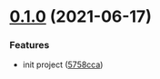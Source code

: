 # [0.1.0](https://github.com/serverless-tencent/yaml-parser/compare/v0.0.1...v0.1.0) (2021-06-17)


### Features

* init project ([5758cca](https://github.com/serverless-tencent/yaml-parser/commit/5758ccae8873c88afc4d9f0b31e3fb9215f71eac))

